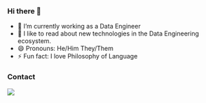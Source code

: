 ### Hi there 👋

- 🔭 I’m currently working as a Data Engineer
- 👯 I like to read about new technologies in the Data Engineering ecosystem.
- 😄 Pronouns: He/Him They/Them
- ⚡ Fun fact: I love Philosophy of Language

### Contact

<div> 
  <a href="https://www.linkedin.com/in/jason-pinelo-14a6a81a5/" target="_blank"><img src="https://img.shields.io/badge/-LinkedIn-%230077B5?style=for-the-badge&logo=linkedin&logoColor=white" target="_blank"></a>  
</div>
